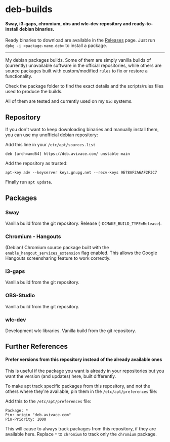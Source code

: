 # deb-builds

#### Sway, i3-gaps, chromium, obs and wlc-dev repository and ready-to-install debian binaries.

Ready binaries to download are available in the [Releases](https://github.com/avivace/deb-builds/releases) page. Just run `dpkg -i <package-name.deb>` to install a package.

---

My debian packages builds. Some of them are simply vanilla builds of (currently) unavailable software in the official repositories, while others are source packages built with custom/modified `rules` to fix or restore a functionality. 

Check the package folder to find the exact details  and the scripts/rules files used to produce the builds.

All of them are tested and currently used on my `Sid` systems.

## Repository
If you don't want to keep downloading binaries and manually install them, you can use my unofficial debian repository:

Add this line in your `/etc/apt/sources.list`
```
deb [arch=amd64] https://deb.avivace.com/ unstable main
```

Add the repository as trusted:
```
apt-key adv --keyserver keys.gnupg.net --recv-keys 9E78AF2A6AF2F3C7
```

Finally run `apt update`.

## Packages

### Sway
Vanilla build from the git repository. Release (`-DCMAKE_BUILD_TYPE=Release`).

### Chromium - Hangouts
(Debian) Chromium source package built with the `enable_hangout_services_extension` flag enabled. This allows the Google Hangouts screensharing feature to work correctly.

### i3-gaps
Vanilla build from the git repository.

### OBS-Studio
Vanilla build from the git repository.

### wlc-dev
Development wlc libraries. Vanilla build from the git repository.


## Further References

#### Prefer versions from this repository instead of the already available ones

This is useful if the package you want is already in your repositories but you want the version (and updates) here, built differently.

To make apt track specific packages from this repository, and not the others where they're available, pin them in the `/etc/apt/preferences` file:

Add this to the `/etc/apt/preferences` file:
```
Package: *
Pin: origin "deb.avivace.com"
Pin-Priority: 1000
```

This will cause to always track packages from this repository, if they are available here. Replace `*` to `chromium` to track only the `chromium` package.
